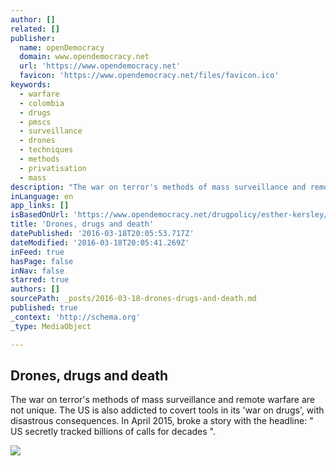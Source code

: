 ```yaml
---
author: []
related: []
publisher:
  name: openDemocracy
  domain: www.opendemocracy.net
  url: 'https://www.opendemocracy.net'
  favicon: 'https://www.opendemocracy.net/files/favicon.ico'
keywords:
  - warfare
  - colombia
  - drugs
  - pmscs
  - surveillance
  - drones
  - techniques
  - methods
  - privatisation
  - mass
description: "The war on terror's methods of mass surveillance and remote warfare are not unique. The US is also addicted to covert tools in its 'war on drugs', with disastrous consequences. In April 2015, broke a story with the headline: \" US secretly tracked billions of calls for decades \"."
inLanguage: en
app_links: []
isBasedOnUrl: 'https://www.opendemocracy.net/drugpolicy/esther-kersley/drones-drugs-and-death'
title: 'Drones, drugs and death'
datePublished: '2016-03-18T20:05:53.717Z'
dateModified: '2016-03-18T20:05:41.269Z'
inFeed: true
hasPage: false
inNav: false
starred: true
authors: []
sourcePath: _posts/2016-03-18-drones-drugs-and-death.md
published: true
_context: 'http://schema.org'
_type: MediaObject

---
```

<article style=""><h1>Drones, drugs and death</h1><p>The war on terror's methods of mass surveillance and remote warfare are not unique. The US is also addicted to covert tools in its 'war on drugs', with disastrous consequences. In April 2015, broke a story with the headline: " US secretly tracked billions of calls for decades ".</p><img src="https://cdn.opendemocracy.net/files/imagecache/article_xlarge/wysiwyg_imageupload/549501/460.jpg" /></article>